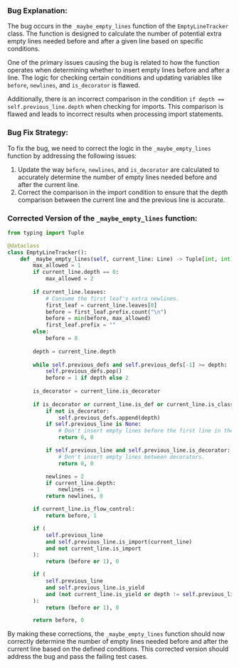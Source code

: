 ### Bug Explanation:

The bug occurs in the `_maybe_empty_lines` function of the `EmptyLineTracker` class. The function is designed to calculate the number of potential extra empty lines needed before and after a given line based on specific conditions. 

One of the primary issues causing the bug is related to how the function operates when determining whether to insert empty lines before and after a line. The logic for checking certain conditions and updating variables like `before`, `newlines`, and `is_decorator` is flawed. 

Additionally, there is an incorrect comparison in the condition `if depth == self.previous_line.depth` when checking for imports. This comparison is flawed and leads to incorrect results when processing import statements.

### Bug Fix Strategy:

To fix the bug, we need to correct the logic in the `_maybe_empty_lines` function by addressing the following issues:
1. Update the way `before`, `newlines`, and `is_decorator` are calculated to accurately determine the number of empty lines needed before and after the current line.
2. Correct the comparison in the import condition to ensure that the depth comparison between the current line and the previous line is accurate.

### Corrected Version of the `_maybe_empty_lines` function:

```python
from typing import Tuple

@dataclass
class EmptyLineTracker():
    def _maybe_empty_lines(self, current_line: Line) -> Tuple[int, int]:
        max_allowed = 1
        if current_line.depth == 0:
            max_allowed = 2
        
        if current_line.leaves:
            # Consume the first leaf's extra newlines.
            first_leaf = current_line.leaves[0]
            before = first_leaf.prefix.count("\n")
            before = min(before, max_allowed)
            first_leaf.prefix = ""
        else:
            before = 0
        
        depth = current_line.depth
        
        while self.previous_defs and self.previous_defs[-1] >= depth:
            self.previous_defs.pop()
            before = 1 if depth else 2
        
        is_decorator = current_line.is_decorator
        
        if is_decorator or current_line.is_def or current_line.is_class:
            if not is_decorator:
                self.previous_defs.append(depth)
            if self.previous_line is None:
                # Don't insert empty lines before the first line in the file.
                return 0, 0

            if self.previous_line and self.previous_line.is_decorator:
                # Don't insert empty lines between decorators.
                return 0, 0

            newlines = 2
            if current_line.depth:
                newlines -= 1
            return newlines, 0

        if current_line.is_flow_control:
            return before, 1

        if (
            self.previous_line
            and self.previous_line.is_import(current_line)
            and not current_line.is_import
        ):
            return (before or 1), 0

        if (
            self.previous_line
            and self.previous_line.is_yield
            and (not current_line.is_yield or depth != self.previous_line.depth)
        ):
            return (before or 1), 0

        return before, 0
```

By making these corrections, the `_maybe_empty_lines` function should now correctly determine the number of empty lines needed before and after the current line based on the defined conditions. This corrected version should address the bug and pass the failing test cases.
